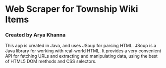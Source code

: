 # Web Scraper for Township Wiki Items
### Created by Arya Khanna
This app is created in Java, and uses JSoup for parsing HTML.
JSoup is a Java library for working with real-world HTML. It provides a very convenient API for fetching URLs and extracting and manipulating data, using the best of HTML5 DOM methods and CSS selectors.
